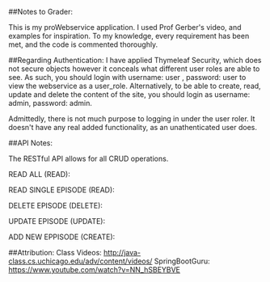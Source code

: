 ##Notes to Grader: 

This is my proWebservice application. I used Prof Gerber's video, and examples for inspiration. To my knowledge, every requirement has been met, and the code is commented thoroughly.

##Regarding Authentication: 
I have applied Thymeleaf Security, which does not secure objects however it conceals what different user roles are able to see.
As such, you should login with username: user , password: user to view the webservice as a user_role.
Alternatively, to be able to create, read, update and delete the content of the site, you should login as username: admin, password: admin.

Admittedly, there is not much purpose to logging in under the user roler. It doesn't have any real added functionality, as an unathenticated user does.

##API Notes: 

The RESTful API allows for all CRUD operations. 

READ ALL (READ): 

READ SINGLE EPISODE (READ): 

DELETE EPISODE (DELETE):

UPDATE EPISODE (UPDATE): 

ADD NEW EPPISODE (CREATE):

##Attribution:
Class Videos: http://java-class.cs.uchicago.edu/adv/content/videos/
SpringBootGuru: https://www.youtube.com/watch?v=NN_hSBEYBVE
